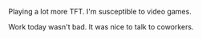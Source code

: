 Playing a lot more TFT. I'm susceptible to video games.

Work today wasn't bad. It was nice to talk to coworkers.
